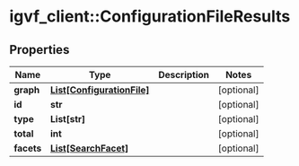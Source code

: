 # igvf_client::ConfigurationFileResults


## Properties
Name | Type | Description | Notes
------------ | ------------- | ------------- | -------------
**graph** | [**List[ConfigurationFile]**](ConfigurationFile.md) |  | [optional] 
**id** | **str** |  | [optional] 
**type** | **List[str]** |  | [optional] 
**total** | **int** |  | [optional] 
**facets** | [**List[SearchFacet]**](SearchFacet.md) |  | [optional] 


